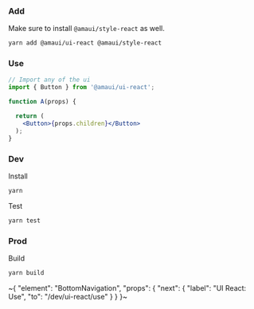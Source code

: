 
### Add

Make sure to install `@amaui/style-react` as well.

```bash
yarn add @amaui/ui-react @amaui/style-react
```

### Use

```jsx
// Import any of the ui
import { Button } from '@amaui/ui-react';

function A(props) {

  return (
    <Button>{props.children}</Button>
  );
}
```

### Dev

Install

```bash
yarn
```

Test

```bash
yarn test
```

### Prod

Build

```bash
yarn build
```

~{
  "element": "BottomNavigation",
  "props": {
    "next": {
      "label": "UI React: Use",
      "to": "/dev/ui-react/use"
    }
  }
}~
